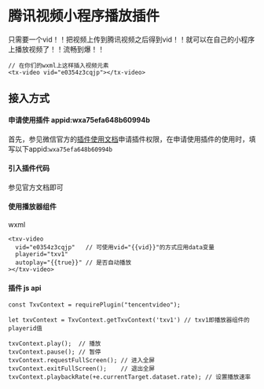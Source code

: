 # 腾讯视频小程序播放插件

只需要一个vid！！把视频上传到腾讯视频之后得到vid！！就可以在自己的小程序上播放视频了！！流畅到爆！！
```
// 在你们的wxml上这样插入视频元素
<tx-video vid="e0354z3cqjp"></tx-video>
```

## 接入方式

#### 申请使用插件 appid:wxa75efa648b60994b
首先，参见微信官方的[插件使用文档](https://mp.weixin.qq.com/debug/wxadoc/dev/framework/plugin/using.html)申请插件权限，在申请使用插件的使用时，填写以下appid:`wxa75efa648b60994b`

#### 引入插件代码
参见官方文档即可

#### 使用播放器组件
wxml
```
<txv-video 
  vid="e0354z3cqjp"   // 可使用vid="{{vid}}"的方式应用data变量
  playerid="txv1" 
  autoplay="{{true}}" // 是否自动播放
></txv-video>
```

#### 插件 js api
```
const TxvContext = requirePlugin("tencentvideo");

let txvContext = TxvContext.getTxvContext('txv1') // txv1即播放器组件的playerid值

txvContext.play();  // 播放
txvContext.pause(); // 暂停
txvContext.requestFullScreen(); // 进入全屏
txvContext.exitFullScreen();    // 退出全屏
txvContext.playbackRate(+e.currentTarget.dataset.rate); // 设置播放速率
```